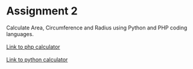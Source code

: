 # Assignment 2

Calculate Area, Circumference and Radius using Python and PHP coding languages.  
<br>
[Link to php calculator](https://kdoshi.42web.io/circle/php-calculator.php)  
<br>
[Link to python calculator](https://kdoshi.42web.io/circle/python-calculator.html)  
